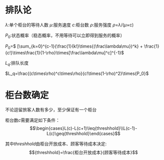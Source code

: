 
# 排队论

$\lambda$:单个柜台的等待人数
$\mu$:服务速度
$c$:柜台数
$\rho$:服务强度
$\rho$=$\lambda$/($\mu$$\times$c)

$P_0$:状态概率（稳态概率，不用等待可以立即得到服务的概率）

$P_0$=$ [\sum_{k=0}^{c-1}{\frac{1}{k!}\times{(\frac\lambda\mu})^k} + \frac{1}{c!}\times\frac{1}{1-\rho}\times[\frac\lambda\mu]^c]^{-1}$

$L_q$:排队长度

$L_q=\frac{(c\times\rho)^c\times\rho}{c!\times(1-\rho)^2}\times{P_0}$

# 柜台数确定

不论逗留旅客人数有多少，至少保证有一个柜台

柜台数$c$需要满足如下条件：
$$\begin{cases}L(c)-L(c+1)\leq{threshhold}\\L(c-1)-L(c)\geq{threshhold}\end{cases}$$

其中$threshhold$由柜台开放成本、顾客等待成本决定:
$${threshhold}=\frac{柜台开放成本}{顾客等待成本}$$




